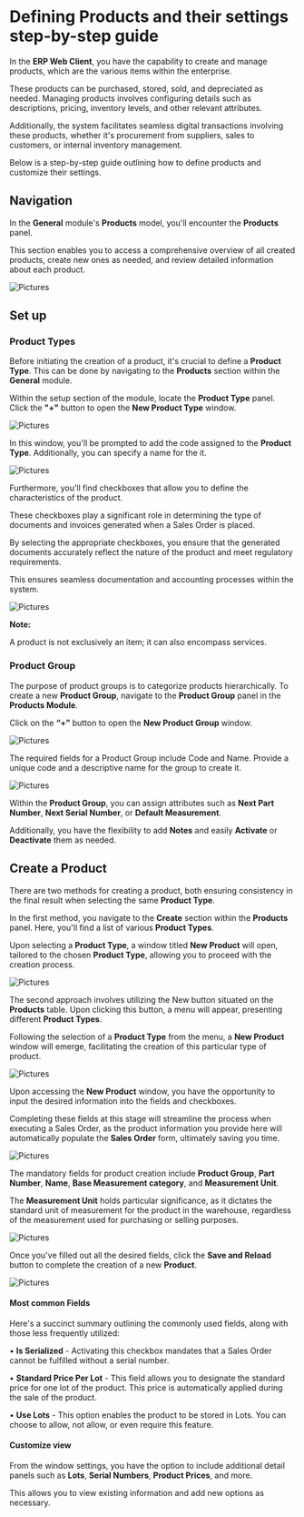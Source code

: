 # Defining Products and their settings step-by-step guide 

In the **ERP Web Client**, you have the capability to create and manage products, which are the various items within the enterprise. 

These products can be purchased, stored, sold, and depreciated as needed. Managing products involves configuring details such as descriptions, pricing, inventory levels, and other relevant attributes. 

Additionally, the system facilitates seamless digital transactions involving these products, whether it's procurement from suppliers, sales to customers, or internal inventory management. 

Below is a step-by-step guide outlining how to define products and customize their settings.

## Navigation

In the **General** module's **Products** model, you'll encounter the **Products** panel. 

This section enables you to access a comprehensive overview of all created products, create new ones as needed, and review detailed information about each product.

![Pictures](pictures/Products_view_27_02.png)

## Set up 

### Product Types 

Before initiating the creation of a product, it's crucial to define a **Product Type**. This can be done by navigating to the **Products** section within the **General** module. 

Within the setup section of the module, locate the **Product Type** panel. Click the **"+"** button to open the **New Product Type** window.

![Pictures](pictures/Products_Types_27_02.png)

In this window, you'll be prompted to add the code assigned to the **Product Type**. Additionally, you can specify a name for the it. 

![Pictures](pictures/Products_Types_New_27_02.png)

Furthermore, you'll find checkboxes that allow you to define the characteristics of the product. 

These checkboxes play a significant role in determining the type of documents and invoices generated when a Sales Order is placed. 

By selecting the appropriate checkboxes, you ensure that the generated documents accurately reflect the nature of the product and meet regulatory requirements. 

This ensures seamless documentation and accounting processes within the system.

![Pictures](pictures/Products_Types_Stocked_27_02.png)

**Note:**

A product is not exclusively an item; it can also encompass services.

### Product Group

The purpose of product groups is to categorize products hierarchically. To create a new **Product Group**, navigate to the **Product Group** panel in the **Products Module**. 

Click on the **“+”** button to open the **New Product Group** window.

![Pictures](pictures/Products_Groups_add_27_02.png)

The required fields for a Product Group include Code and Name. Provide a unique code and a descriptive name for the group to create it.

![Pictures](pictures/Products_Groups_required_27_02.png)

Within the **Product Group**, you can assign attributes such as **Next Part Number**, **Next Serial Number**, or **Default Measurement**. 

Additionally, you have the flexibility to add **Notes** and easily **Activate** or **Deactivate** them as needed.

## Create a Product 

There are two methods for creating a product, both ensuring consistency in the final result when selecting the same **Product Type**. 

In the first method, you navigate to the **Create** section within the **Products** panel. Here, you'll find a list of various **Product Types**. 

Upon selecting a **Product Type**, a window titled **New Product** will open, tailored to the chosen **Product Type**, allowing you to proceed with the creation process.

![Pictures](pictures/Products_create_27_02.png)

The second approach involves utilizing the New button situated on the **Products** table. Upon clicking this button, a menu will appear, presenting different **Product Types**. 

Following the selection of a **Product Type** from the menu, a **New Product** window will emerge, facilitating the creation of this particular type of product.

![Pictures](pictures/Products_create_New_27_02.png)

Upon accessing the **New Product** window, you have the opportunity to input the desired information into the fields and checkboxes. 

Completing these fields at this stage will streamline the process when executing a Sales Order, as the product information you provide here will automatically populate the **Sales Order** form, ultimately saving you time.

![Pictures](pictures/Products_New_Window_27_02.png)

The mandatory fields for product creation include **Product Group**, **Part Number**, **Name**, **Base Measurement category**, and **Measurement Unit**. 

The **Measurement Unit** holds particular significance, as it dictates the standard unit of measurement for the product in the warehouse, regardless of the measurement used for purchasing or selling purposes.
  
![Pictures](pictures/Products_measurement_unit_27_02.png)

Once you've filled out all the desired fields, click the **Save and Reload** button to complete the creation of a new **Product**.

![Pictures](pictures/Products_Save_and_reload_27_02.png)

#### Most common Fields 

Here's a succinct summary outlining the commonly used fields, along with those less frequently utilized:

•	**Is Serialized** - Activating this checkbox mandates that a Sales Order cannot be fulfilled without a serial number.

•	**Standard Price Per Lot** - This field allows you to designate the standard price for one lot of the product. This price is automatically applied during the sale of the product.

•	**Use Lots** - This option enables the product to be stored in Lots. You can choose to allow, not allow, or even require this feature.

#### Customize view 

From the window settings, you have the option to include additional detail panels such as **Lots**, **Serial Numbers**, **Product Prices**, and more. 

This allows you to view existing information and add new options as necessary.
